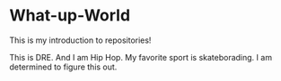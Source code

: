 # What-up-World
This is my introduction to repositories!

This is DRE. And I am Hip Hop. My favorite sport is skateborading. I am determined to figure this out.
